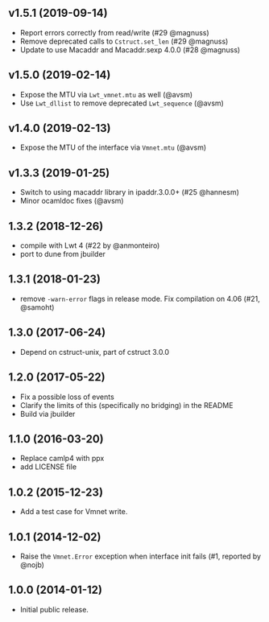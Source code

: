 ## v1.5.1 (2019-09-14)
* Report errors correctly from read/write (#29 @magnuss)
* Remove deprecated calls to `Cstruct.set_len` (#29 @magnuss)
* Update to use Macaddr and Macaddr.sexp 4.0.0 (#28 @magnuss)

## v1.5.0 (2019-02-14)
* Expose the MTU via `Lwt_vmnet.mtu` as well (@avsm)
* Use `Lwt_dllist` to remove deprecated `Lwt_sequence` (@avsm)

## v1.4.0 (2019-02-13)
* Expose the MTU of the interface via `Vmnet.mtu` (@avsm)

## v1.3.3 (2019-01-25)

* Switch to using macaddr library in ipaddr.3.0.0+ (#25 @hannesm)
* Minor ocamldoc fixes (@avsm)

## 1.3.2 (2018-12-26)

* compile with Lwt 4 (#22 by @anmonteiro)
* port to dune from jbuilder

## 1.3.1 (2018-01-23)

* remove `-warn-error` flags in release mode. Fix compilation on 4.06
  (#21, @samoht)

## 1.3.0 (2017-06-24)
* Depend on cstruct-unix, part of cstruct 3.0.0

## 1.2.0 (2017-05-22)
* Fix a possible loss of events
* Clarify the limits of this (specifically no bridging) in the README
* Build via jbuilder

## 1.1.0 (2016-03-20)
* Replace camlp4 with ppx
* add LICENSE file

## 1.0.2 (2015-12-23)
* Add a test case for Vmnet write.

## 1.0.1 (2014-12-02)
* Raise the `Vmnet.Error` exception when interface init fails (#1, reported by @nojb)

## 1.0.0 (2014-01-12)
* Initial public release.
